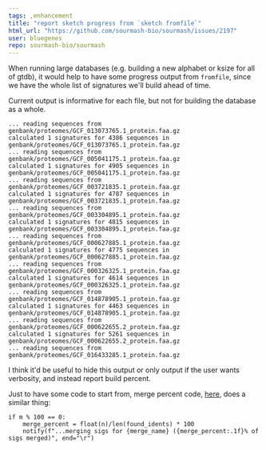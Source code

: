 ```yaml
---
tags: ,enhancement
title: "report sketch progress from `sketch fromfile`"
html_url: "https://github.com/sourmash-bio/sourmash/issues/2197"
user: bluegenes
repo: sourmash-bio/sourmash
---
```


When running large databases (e.g. building a new alphabet or ksize for all of gtdb), it would help to have some progress output from `fromfile`, since we have the whole list of signatures we'll build ahead of time.

Current output is informative for each file, but not for building the database as a whole.
```
... reading sequences from genbank/proteomes/GCF_013073765.1_protein.faa.gz
calculated 1 signatures for 4386 sequences in genbank/proteomes/GCF_013073765.1_protein.faa.gz
... reading sequences from genbank/proteomes/GCF_005041175.1_protein.faa.gz
calculated 1 signatures for 4905 sequences in genbank/proteomes/GCF_005041175.1_protein.faa.gz
... reading sequences from genbank/proteomes/GCF_003721835.1_protein.faa.gz
calculated 1 signatures for 4787 sequences in genbank/proteomes/GCF_003721835.1_protein.faa.gz
... reading sequences from genbank/proteomes/GCF_003304895.1_protein.faa.gz
calculated 1 signatures for 4815 sequences in genbank/proteomes/GCF_003304895.1_protein.faa.gz
... reading sequences from genbank/proteomes/GCF_000627885.1_protein.faa.gz
calculated 1 signatures for 4775 sequences in genbank/proteomes/GCF_000627885.1_protein.faa.gz
... reading sequences from genbank/proteomes/GCF_000326325.1_protein.faa.gz
calculated 1 signatures for 4614 sequences in genbank/proteomes/GCF_000326325.1_protein.faa.gz
... reading sequences from genbank/proteomes/GCF_014878905.1_protein.faa.gz
calculated 1 signatures for 4463 sequences in genbank/proteomes/GCF_014878905.1_protein.faa.gz
... reading sequences from genbank/proteomes/GCF_000622655.2_protein.faa.gz
calculated 1 signatures for 5261 sequences in genbank/proteomes/GCF_000622655.2_protein.faa.gz
... reading sequences from genbank/proteomes/GCF_016433285.1_protein.faa.gz
```
I think it'd be useful to hide this output or only output if the user wants verbosity, and instead report build percent.

Just to have some code to start from, merge percent code, [here](https://github.com/sourmash-bio/database-examples/blob/main/mass-merge.py#L111-L113), does a similar thing:

```
if m % 100 == 0:
    merge_percent = float(n)/len(found_idents) * 100
    notify(f"...merging sigs for {merge_name} ({merge_percent:.1f}% of sigs merged)", end="\r")
```